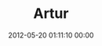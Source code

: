 ---
title: "Artur"
date: 2012-05-20 01:11:10 00:00
permalink: /napierajczyk
twitter: "napierajczyk"
likes: [39,459,835]
id: 480
gravatar: "http://www.gravatar.com/avatar/478ea0ddfec5bca3704d35487ebca939"
---